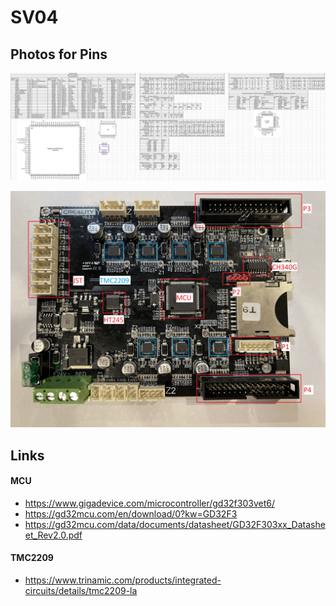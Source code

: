 # SV04

## Photos for Pins

![](Photos/Pins.png)

![](Photos/Creality_v5.2.1_with_Notes.jpeg)

## Links

#### MCU
- https://www.gigadevice.com/microcontroller/gd32f303vet6/
- https://gd32mcu.com/en/download/0?kw=GD32F3
- https://gd32mcu.com/data/documents/datasheet/GD32F303xx_Datasheet_Rev2.0.pdf


#### TMC2209
- https://www.trinamic.com/products/integrated-circuits/details/tmc2209-la
